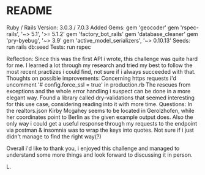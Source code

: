 # README

Ruby / Rails Version:
  3.0.3 / 7.0.3
Added Gems:
  gem 'geocoder'
  gem 'rspec-rails', '~> 5.1', '>= 5.1.2'
  gem 'factory_bot_rails'
  gem 'database_cleaner'
  gem 'pry-byebug', '~> 3.9'
  gem 'active_model_serializers', '~> 0.10.13'
Seeds:
  run rails db:seed
Tests:
  run rspec

Reflection:
  Since this was the first API i wrote, this challenge was quite hard for me.
  I learned a lot through my research and tried my best to follow the most recent
  practizes i could find, not sure if i always succeeded with that.
Thoughts on possible improvements:
  Concerning https requests i'd uncomment '# config.force_ssl = true' in production.rb
  The rescues from exceptions and the whole error handling i suspect can be done in
  a more elegant way. Found a library called dry-validations that seemed interesting for
  this use case, considering reading into it with more time.
Questions:
  In the realtors.json Kirby Mcgahey seems to be located in Gerolzhofen,
  while her coordinates point to Berlin as the given example output does.
  Also the only way i could get a useful response through my requests to
  the endpoint via postman & insomnia was to wrap the keys into quotes.
  Not sure if i just didn't manage to find the right way(?)

  Overall i'd like to thank you, i enjoyed this challenge and managed to understand
  some more things and look forward to discussing it in person.

  L.
